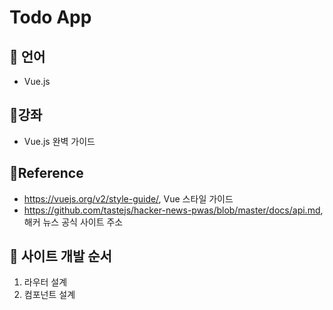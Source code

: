 # Todo App

## :cherry_blossom: 언어
- Vue.js

## :cherry_blossom:강좌
- Vue.js 완벽 가이드

## :cherry_blossom:Reference
- https://vuejs.org/v2/style-guide/, Vue 스타일 가이드
- https://github.com/tastejs/hacker-news-pwas/blob/master/docs/api.md, 해커 뉴스 공식 사이트 주소

## :cherry_blossom: 사이트 개발 순서
1. 라우터 설계
2. 컴포넌트 설계